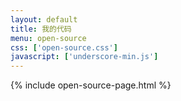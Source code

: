 ```yaml
---
layout: default
title: 我的代码
menu: open-source
css: ['open-source.css']
javascript: ['underscore-min.js']
---
```

{% include open-source-page.html %}